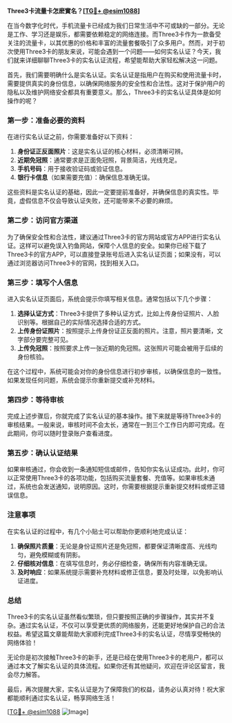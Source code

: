 **Three3卡流量卡怎麽實名？[[TG💪+ @esim1088](https://t.me/s/esim1088)]**

在当今数字化时代，手机流量卡已经成为我们日常生活中不可或缺的一部分。无论是工作、学习还是娱乐，都需要依赖稳定的网络连接。而Three3卡作为一款备受关注的流量卡，以其优惠的价格和丰富的流量套餐吸引了众多用户。然而，对于初次使用Three3卡的朋友来说，可能会遇到一个问题——如何实名认证？今天，我们就来详细聊聊Three3卡的实名认证流程，希望能帮助大家轻松解决这一问题。

首先，我们需要明确什么是实名认证。实名认证是指用户在购买和使用流量卡时，需要提供真实的身份信息，以确保网络服务的安全性和合法性。这对于保护用户的隐私以及维护网络安全都具有重要意义。那么，Three3卡的实名认证具体是如何操作的呢？

### **第一步：准备必要的资料**
在进行实名认证之前，你需要准备好以下资料：
1. **身份证正反面照片**：这是实名认证的核心材料，必须清晰可辨。
2. **近期免冠照**：通常要求是正面免冠照，背景简洁，光线充足。
3. **手机号码**：用于接收验证码或验证信息。
4. **银行卡信息**（如果需要充值）：确保信息准确无误。

这些资料是实名认证的基础，因此一定要提前准备好，并确保信息的真实性。毕竟，虚假信息不仅会导致认证失败，还可能带来不必要的麻烦。

### **第二步：访问官方渠道**
为了确保安全性和合法性，建议通过Three3卡的官方网站或官方APP进行实名认证。这样可以避免误入钓鱼网站，保障个人信息的安全。如果你已经下载了Three3卡的官方APP，可以直接登录账号后进入实名认证页面；如果没有，可以通过浏览器访问Three3卡的官网，找到相关入口。

### **第三步：填写个人信息**
进入实名认证页面后，系统会提示你填写相关信息。通常包括以下几个步骤：
1. **选择认证方式**：Three3卡提供了多种认证方式，比如上传身份证照片、人脸识别等。根据自己的实际情况选择合适的方式。
2. **上传身份证照片**：按照提示上传身份证正反面的照片。注意，照片要清晰，文字部分要完整可见。
3. **上传免冠照**：按照要求上传一张近期的免冠照。这张照片可能会被用于后续的身份核验。

在这个过程中，系统可能会对你的身份信息进行初步审核，以确保信息的一致性。如果发现任何问题，系统会提示你重新提交或补充材料。

### **第四步：等待审核**
完成上述步骤后，你就完成了实名认证的基本操作。接下来就是等待Three3卡的审核结果。一般来说，审核时间不会太长，通常在一到三个工作日内即可完成。在此期间，你可以随时登录账户查看进度。

### **第五步：确认认证结果**
如果审核通过，你会收到一条通知短信或邮件，告知你实名认证成功。此时，你可以正常使用Three3卡的各项功能，包括购买流量套餐、充值等。如果审核未通过，系统也会发送通知，说明原因。这时，你需要根据提示重新提交材料或修正错误信息。

### **注意事项**
在实名认证的过程中，有几个小贴士可以帮助你更顺利地完成认证：
1. **确保照片质量**：无论是身份证照片还是免冠照，都要保证清晰度高、光线均匀，避免模糊或有阴影。
2. **仔细核对信息**：在填写信息时，务必仔细检查，确保所有内容准确无误。
3. **及时响应**：如果系统提示需要补充材料或修正信息，要及时处理，以免影响认证进度。

### **总结**
Three3卡的实名认证虽然看似繁琐，但只要按照正确的步骤操作，其实并不复杂。通过实名认证，不仅可以享受更优质的网络服务，还能更好地保护自己的合法权益。希望这篇文章能帮助大家顺利完成Three3卡的实名认证，尽情享受畅快的网络体验！

无论你是初次接触Three3卡的新手，还是已经在使用Three3卡的老用户，都可以通过本文了解实名认证的具体流程。如果你还有其他疑问，欢迎在评论区留言，我会尽力解答。

最后，再次提醒大家，实名认证是为了保障我们的权益，请务必认真对待！祝大家都能顺利通过实名认证，畅享网络生活！

[[TG💪+ @esim1088](https://t.me/s/esim1088) ![Image](https://i.postimg.cc/4NQfJmqS/Snipaste-2025-05-13-00-14-12.png)]